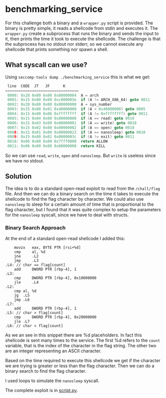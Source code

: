 # benchmarking_service

For this challenge both a binary and a `wrapper.py` script is provided. The binary is pretty simple, it reads a shellcode from stdin and executes it. The `wrapper.py` create a subprocess that runs the binary and sends the input to it, then prints the time it took to execute the shellcode. The challenge is that the subprocess has no stdout nor stderr, so we cannot execute any shellcode that prints something nor spawn a shell.

## What syscall can we use?

Using `seccomp-tools dump ./benchmarking_service` this is what we get:

```c
 line  CODE  JT   JF      K
=================================
 0000: 0x20 0x00 0x00 0x00000004  A = arch
 0001: 0x15 0x00 0x09 0xc000003e  if (A != ARCH_X86_64) goto 0011
 0002: 0x20 0x00 0x00 0x00000000  A = sys_number
 0003: 0x35 0x00 0x01 0x40000000  if (A < 0x40000000) goto 0005
 0004: 0x15 0x00 0x06 0xffffffff  if (A != 0xffffffff) goto 0011
 0005: 0x15 0x04 0x00 0x00000000  if (A == read) goto 0010
 0006: 0x15 0x03 0x00 0x00000001  if (A == write) goto 0010
 0007: 0x15 0x02 0x00 0x00000002  if (A == open) goto 0010
 0008: 0x15 0x01 0x00 0x00000023  if (A == nanosleep) goto 0010
 0009: 0x15 0x00 0x01 0x0000003c  if (A != exit) goto 0011
 0010: 0x06 0x00 0x00 0x7fff0000  return ALLOW
 0011: 0x06 0x00 0x00 0x00000000  return KILL
```

So we can use `read`, `write`, `open` and `nanosleep`. But `write` is useless since we have no stdout.

## Solution

The idea is to do a standard open-read exploit to read from the `/chall/flag` file. And then we can do a binary search on the time it takes to execute the shellcode to find the flag character by character. We could also use `nanosleep` to sleep for a certain amount of time that is proportional to the flag character, but I found that it was quite complex to setup the parameters for the `nanosleep` syscall, since we have to deal with structs.

### Binary Search Approach

At the end of a standard open-read shellcode I added this:

```x86asm
    movzx   eax, BYTE PTR [rsi+%d]
    cmp     al, %d
    jne     .L2
    jmp     .L3
.L4: // char == flag[count]
    add     DWORD PTR [rbp-4], 1
.L3:
    cmp     DWORD PTR [rbp-4], 0x10000000
    jle     .L4
.L2:
    cmp al, %d
    jg  .L5
    jmp .L6
.L7:
    add     DWORD PTR [rbp-4], 1
.L5: // char > flag[count]
    cmp     DWORD PTR [rbp-4], 0x20000000
    jle .L7
.L6: // char < flag[count]
```

As we an see in this snippet there are %d placeholders. In fact this shellcode is sent many times to the service. The first %d refers to the `count` variable, that is the index of the character in the flag string. The other two are an integer representing an ASCII character.

Based on the time required to execute this shellcode we get if the character we are trying is greater or less than the flag character. Then we can do a binary search to find the flag character.

I used loops to simulate the `nanosleep` syscall.

The complete exploit is in [script.py](script.py).
